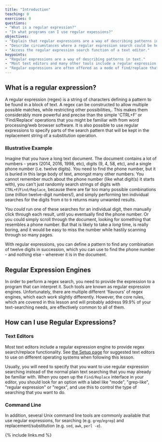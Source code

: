 ```yaml
---
title: "Introduction"
teaching: 0
exercises: 0
questions:
- "What is a regular expression?"
- "In what programs can I use regular expessions?"
objectives:
- "Explain that regular expressions are a way of describing patterns in text."
- "Describe circumstances where a regular expression search could be helpful."
- "Access the regular expression search function of a text editor."
keypoints:
- "Regular expressions are a way of describing patterns in text."
- "Most text editors and many other tools include a regular expression engine for performing these kinds of searches."
- "Regular expressions are often offered as a mode of find/replace that can be turned on and off by the user."
---
```


## What is a regular expression?

A regular expression (regex) is a string of characters
defining a pattern to be found in a block of text.
A regex can be constructed to allow multiple possible matches,
while restricting other possibilities,.
This makes them considerably more powerful and precise
than the simple 'CTRL+F' or 'Find/Replace' operations
that you might be familiar with
from word processing/web browser software.
It is also possible to use regular expressions to
specify parts of the search pattern that will be kept in
the replacement string of a substitution operation.

### Illustrative Example

Imagine that you have a long text document.
The document contains a lot of numbers -
years (2014, 2016, 1998, etc),
digits (9, 4, 58, etc),
and a single phone number (i.e. twelve digits).
You need to find the phone number,
but it is buried in this large body of text, amongst many other numbers.
You cannot remember much about the phone number
(like what digit(s) it starts with),
you can't just randomly search strings of digits with
`CTRL+F`/`Find/Replace`,
because there are far too many possible combinations
(one *trillion* twelve-digit numbers!),
and simply performing ten individual searches
for the digits from `0` to `9` returns many unwanted results.

You *could* run one of these searches for an individual digit,
then manually click through each result,
until you eventually find the phone number.
Or you could simply scroll through the document,
looking for something that resembles a phone number.
But that is likely to take a *long* time, is really boring,
and it would be easy to miss the number while hastily scanning
through so many pages.

With regular expressions, you can define a pattern to find
any combination of twelve digits in succession,
which you can use to find the phone number -
and nothing else -
wherever it is in the document.


## Regular Expression Engines

In order to perform a regex search,
you need to provide the expression to a program that can interpret it.
Such tools are known as regular expression engines.
Unfortunately, there are multiple different 'flavours' of regex engines,
which each work slightly differently.
However, the core rules, which are covered in this lesson and
will probably address 99.9% of your text-searching needs,
are effectively common to all of them.


## How can I use Regular Expressions?

### Text Editors

Most text editors include a regular expression engine
to provide regex search/replace functionality.
See [the Setup page](setup) for suggested text editors to
use on different operating systems when following this lesson.

Usually, you will need to specify that you want to
use regular expression searching instead of
the normal plain text searching that you may already be familiar with.
When you open up the `Find/Replace` interface in your editor,
you should look for an option with a label like
"mode", "grep-like", "regular expression" or "regex",
and use this to control the type of searching that you want to do.

### Command Line

In addition, several Unix command line tools are commonly available
that use regular expressions,
for searching (e.g. `grep`/`egrep`)
and replacement/substitution (e.g. `sed`, `awk`, `perl -e`).

{% include links.md %}
